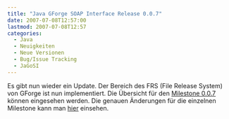 ```yaml
---
title: "Java GForge SOAP Interface Release 0.0.7"
date: 2007-07-08T12:57:00
lastmod: 2007-07-08T12:57
categories:
  - Java
  - Neuigkeiten
  - Neue Versionen
  - Bug/Issue Tracking
  - JaGoSI
---
```

Es gibt nun  wieder ein Update. Der Bereich des FRS (File Release System) von GForge ist nun implementiert. Die Übersicht 
für den [Milestone 0.0.7](http://jagosi.soebes.de/milestone/Milestone%200.0.7) können eingesehen werden. Die 
genauen Änderungen für die einzelnen Milestone kann man [hier](http://jagosi.soebes.de/query?status=closed&milestone=Milestone+0.0.7) einsehen.
